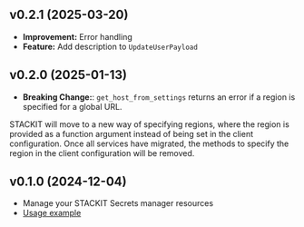 ## v0.2.1 (2025-03-20)
- **Improvement:** Error handling
- **Feature:** Add description to `UpdateUserPayload`

## v0.2.0 (2025-01-13)

- **Breaking Change:**: `get_host_from_settings` returns an error if a region is specified for a global URL.

STACKIT will move to a new way of specifying regions, where the region is provided as a function argument instead of being set in the client configuration. Once all services have migrated, the methods to specify the region in the client configuration will be removed.

## v0.1.0 (2024-12-04)

- Manage your STACKIT Secrets manager resources
- [Usage example](https://github.com/stackitcloud/stackit-sdk-python/tree/main/examples/secretsmanager)
